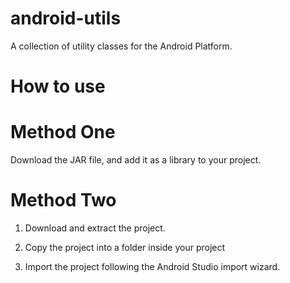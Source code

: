 android-utils
=============

A collection of utility classes for the Android Platform.

How to use
=============

Method One
=============

Download the JAR file, and add it as a library to your project.


Method Two
=============

1) Download and extract the project.

2) Copy the project into a folder inside your project

3) Import the project following the Android Studio import wizard.




